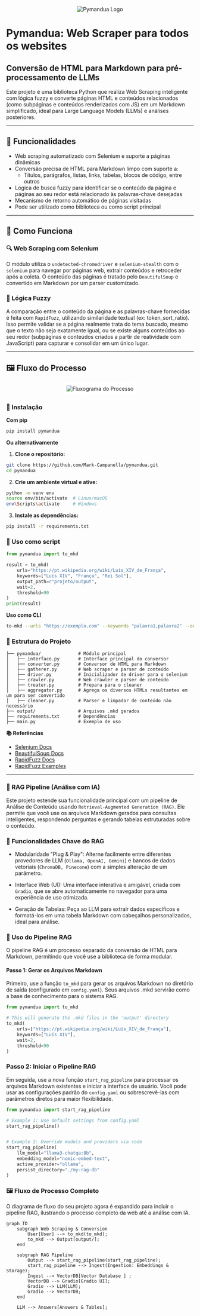 <p align="center">
  <img src="midia/Pymandua.png" alt="Pymandua Logo">
</p>

# Pymandua: Web Scraper para todos os websites 
## Conversão de HTML para Markdown para pré-processamento de LLMs

Este projeto é uma biblioteca Python que realiza Web Scraping inteligente com lógica fuzzy e converte páginas HTML e conteúdos relacionados (como subpáginas e conteúdos renderizados com JS) em um Markdown simplificado, ideal para Large Language Models (LLMs) e análises posteriores.

---

## 🚀 Funcionalidades

- Web scraping automatizado com Selenium e suporte a páginas dinâmicas
- Conversão precisa de HTML para Markdown limpo com suporte a:
  - Títulos, parágrafos, listas, links, tabelas, blocos de código, entre outros
- Lógica de busca fuzzy para identificar se o conteúdo da página e páginas ao seu redor está relacionado às palavras-chave desejadas
- Mecanismo de retorno automático de páginas visitadas
- Pode ser utilizado como biblioteca ou como script principal

---

## 🧠 Como Funciona

### 🔍 Web Scraping com Selenium

O módulo utiliza o `undetected-chromedriver` e `selenium-stealth` com o ``selenium`` para navegar por páginas web, extrair conteúdos e retroceder após a coleta. O conteúdo das páginas é tratado pelo `BeautifulSoup` e convertido em Markdown por um parser customizado.

### 🧪 Lógica Fuzzy

A comparação entre o conteúdo da página e as palavras-chave fornecidas é feita com `RapidFuzz`, utilizando similaridade textual (ex: token_sort_ratio). Isso permite validar se a página realmente trata do tema buscado, mesmo que o texto não seja exatamente igual, ou se existe alguns conteúdos ao seu redor (subpáginas e conteúdos criados a partir de reatividade com JavaScript) para capturar e consolidar em um único lugar.

---

## 🖼️ Fluxo do Processo


<p align="center">
  <img src="midia/flowchart.png" alt="Fluxograma do Processo" style="background: white; padding: 8px; border-radius: 8px;">
</p>


### 🧪 Instalação

**Com pip**
```bash
pip install pymandua
```


**Ou alternativamente**
1. **Clone o repositório:**
```bash
git clone https://github.com/Mark-Campanella/pymandua.git
cd pymandua
```

2. **Crie um ambiente virtual e ative:**
```bash
python -m venv env
source env/bin/activate  # Linux/macOS
env\Scripts\activate     # Windows
```

3. **Instale as dependências:**
``` bash
pip install -r requirements.txt
```


### 🔧 Uso como script
```python
from pymandua import to_mkd

result = to_mkd(
    urls="https://pt.wikipedia.org/wiki/Luís_XIV_de_França",
    keywords=["Luís XIV", "França", "Rei Sol"],
    output_path=r"projeto/output",
    wait=2,
    threshold=90
)
print(result)

```

**Uso como CLI**
```bash
to-mkd --urls "https://exemplo.com" --keywords "palavra1,palavra2" --output "saida.md" --wait 2 --threshold 95
```

### 🧩 Estrutura do Projeto
```
├── pymandua/              # Módulo principal
│   ├── interface.py       # Interface principal do conversor
│   ├── converter.py       # Conversor de HTML para Markdown
│   ├── gatherer.py        # Web scraper e parser de conteúdo
│   ├── driver.py          # Inicializador de driver para o selenium
│   ├── crawler.py         # Web crawler e parser de conteúdo
│   ├── treater.py         # Prepara para o cleaner
│   ├── aggregator.py      # Agrega os diversos HTMLs resultantes em um para ser convertido
│   ├── cleaner.py         # Parser e limpador de conteúdo não necessário
├── output/                # Arquivos .mkd gerados
├── requirements.txt       # Dependências
├── main.py                # Exemplo de uso
```

**📚 Referências**
- [Selenium Docs](https://selenium-python.readthedocs.io)
- [BeautifulSoup Docs](https://www.crummy.com/software/BeautifulSoup/bs4/doc/)
- [RapidFuzz Docs](maxbachmann.github.io/RapidFuzz/)
- [RapidFuzz Examples](https://github.com/rapidfuzz/RapidFuzz#examples)

----------

### 🧠 RAG Pipeline (Análise com IA)
Este projeto estende sua funcionalidade principal com um pipeline de Análise de Conteúdo usando `Retrieval-Augmented Generation (RAG)`. Ele permite que você use os arquivos Markdown gerados para consultas inteligentes, respondendo perguntas e gerando tabelas estruturadas sobre o conteúdo.

### 🚀 Funcionalidades Chave do RAG
- Modularidade "Plug & Play": Alterne facilmente entre diferentes provedores de LLM (``Ollama, OpenAI, Gemini``) e bancos de dados vetoriais (``ChromaDB, Pinecone``) com a simples alteração de um parâmetro.

- Interface Web (UI): Uma interface interativa e amigável, criada com ``Gradio``, que se abre automaticamente no navegador para uma experiência de uso otimizada.

- Geração de Tabelas: Peça ao LLM para extrair dados específicos e formatá-los em uma tabela Markdown com cabeçalhos personalizados, ideal para análise.

### 🔧 Uso do Pipeline RAG
O pipeline RAG é um processo separado da conversão de HTML para Markdown, permitindo que você use a biblioteca de forma modular.

#### Passo 1: Gerar os Arquivos Markdown

Primeiro, use a função ``to_mkd`` para gerar os arquivos Markdown no diretório de saída (configurado em ``config.yaml``). Seus arquivos .mkd servirão como a base de conhecimento para o sistema RAG.

```python
from pymandua import to_mkd

# This will generate the .mkd files in the 'output' directory
to_mkd(
    urls=["https://pt.wikipedia.org/wiki/Luís_XIV_de_França"],
    keywords=["Luís XIV"],
    wait=2,
    threshold=90
)
```
### Passo 2: Iniciar o Pipeline RAG

Em seguida, use a nova função ``start_rag_pipeline`` para processar os arquivos Markdown existentes e iniciar a interface de usuário. Você pode usar as configurações padrão do ``config.yaml`` ou sobrescrevê-las com parâmetros diretos para maior flexibilidade.

```python
from pymandua import start_rag_pipeline

# Example 1: Use default settings from config.yaml
start_rag_pipeline()


# Example 2: Override models and providers via code
start_rag_pipeline(
    llm_model="llama3-chatqa:8b",
    embedding_model="nomic-embed-text",
    active_provider="ollama",
    persist_directory="./my-rag-db"
)

```

### 🖼️ Fluxo de Processo Completo
O diagrama de fluxo do seu projeto agora é expandido para incluir o pipeline RAG, ilustrando o processo completo da web até a análise com IA.

```mermaid
graph TD
    subgraph Web Scraping & Conversion
        User[User] --> to_mkd(to_mkd);
        to_mkd --> Output[output/];
    end

    subgraph RAG Pipeline
        Output --> start_rag_pipeline(start_rag_pipeline);
        start_rag_pipeline --> Ingest(Ingestion: Embeddings & Storage);
        Ingest --> VectorDB[Vector Database ] ;
        VectorDB --> Gradio[Gradio UI];
        Gradio --> LLM(LLM);
        Gradio --> VectorDB;
    end

    LLM --> Answers[Answers & Tables];
```